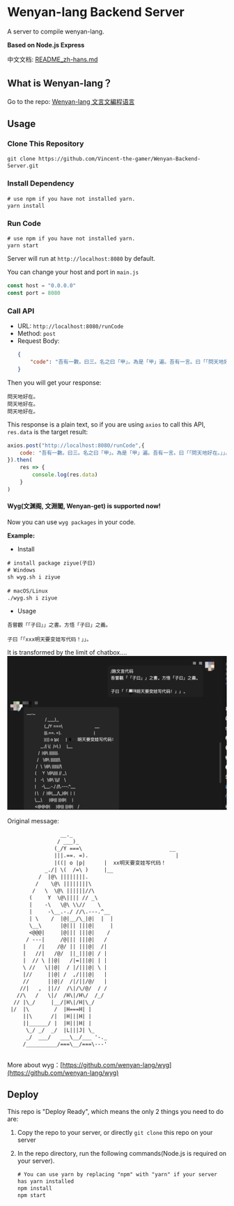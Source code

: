 # Wenyan-lang Backend Server
A server to compile wenyan-lang.

**Based on Node.js Express**

中文文档: [README_zh-hans.md](./README_zh-hans.md)

## What is Wenyan-lang？
Go to the repo: [Wenyan-lang 文言文編程语言](https://github.com/wenyan-lang/wenyan)

## Usage

### Clone This Repository
~~~shell
git clone https://github.com/Vincent-the-gamer/Wenyan-Backend-Server.git
~~~

### Install Dependency
~~~shell
# use npm if you have not installed yarn.
yarn install
~~~

### Run Code
~~~shell
# use npm if you have not installed yarn.
yarn start
~~~

Server will run at `http://localhost:8080` by default.

You can change your host and port in `main.js`

~~~js
const host = "0.0.0.0"
const port = 8080
~~~

### Call API
* URL: `http://localhost:8080/runCode`
* Method: `post`
* Request Body: 
    ~~~json
    {
        "code": "吾有一數。曰三。名之曰「甲」。為是「甲」遍。吾有一言。曰「「問天地好在。」」。書之。云云。"
    }
    ~~~
Then you will get your response:
~~~
問天地好在。
問天地好在。
問天地好在。
~~~
This response is a plain text, so if you are using `axios` to call this API, `res.data` is the target result:
~~~js
axios.post("http://localhost:8080/runCode",{
    code: "吾有一數。曰三。名之曰「甲」。為是「甲」遍。吾有一言。曰「「問天地好在。」」。書之。云云。"
}).then(
    res => {
        console.log(res.data)
    }
)
~~~

#### Wyg(文渊阁, 文淵閣, Wenyan-get) is supported now!

Now you can use `wyg packages` in your code.

**Example:**

* Install
~~~shell
# install package ziyue(子曰)
# Windows
sh wyg.sh i ziyue

# macOS/Linux
./wyg.sh i ziyue
~~~

* Usage
~~~wy
吾嘗觀「「子曰」」之書。方悟「子曰」之義。 

子曰「「xxx明天要变娃写代码！」」。 
~~~

It is transformed by the limit of chatbox....
![ziyue](./.github/ziyue.png)

Original message:

~~~
                 __._                                    
                / ___)_                                  
               (_/Y ===\                            __  
               |||.==. =).                            |  
               |((| o |p|      |  xx明天要变娃写代码！
            _./| \(  /=\ )     |__                     
          /  |@\ ||||||||.                              
         /    \@\ ||||||||\                           
        /   \  \@\ ||||||//\                         
       (     Y  \@\|||| // _\                         
       |    -\   \@\ \\//    \                     
       |     -\__.-./ //\.---.^__                      
       | \    /  |@|__/\_|@|  |  |                     
       \__\      |@||| |||@|     |                     
       <@@@|     |@||| |||@|    /                        
      / ---|     /@||| |||@|   /                         
     |    /|    /@/ || |||@|  /|                         
     |   //|   /@/  ||_|||@| / |                         
     |  // \ ||@|   /|=|||@| | |                        
     \ //   \||@|  / |/|||@| \ |                      
     |//     ||@| /  ,/|||@|   |                         
     //      ||@|/  /|/||/@/   |                         
    //|   ,  ||//  /\|/\/@/  / /                       
   //\   /   \|/  /H\|/H\/  /_/                      
  // |\_/     |__/|H\|/H|\_/                          
 |/  |\        /  |H===H| |                             
     ||\      /|  |H|||H| |                             
     ||______/ |  |H|||H| |                              
      \_/ _/  _/  |L|||J| \_                           
      _/  ___/   ___\__/___ '-._                        
     /__________/===\__/===\---'                       
                                                    
~~~

More about wyg：[https://github.com/wenyan-lang/wyg](https://github.com/wenyan-lang/wyg)


## Deploy
This repo is "Deploy Ready", which means the only 2 things you need to do are:

1. Copy the repo to your server, or directly `git clone` this repo on your server

2. In the repo directory, run the following commands(Node.js is required on your server).
    ~~~shell
    # You can use yarn by replacing "npm" with "yarn" if your server has yarn installed
    npm install
    npm start
    ~~~